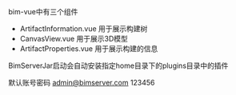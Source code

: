 bim-vue中有三个组件
- ArtifactInformation.vue 用于展示构建树
- CanvasView.vue 用于展示3D模型
- ArtifactProperties.vue 用于展示构建的信息


BimServerJar启动会自动安装指定home目录下的plugins目录中的插件

默认账号密码
admin@bimserver.com
123456